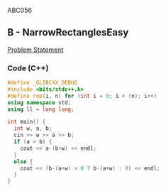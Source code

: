 ABC056

## B - NarrowRectanglesEasy
[Problem Statement](https://atcoder.jp/contests/abc056/tasks/abc056_b)

### Code (C++)
```c++
#define _GLIBCXX_DEBUG
#include <bits/stdc++.h>
#define rep(i, n) for (int i = 0; i < (n); i++)
using namespace std;
using ll = long long;

int main() {
  int w, a, b;
  cin >> w >> a >> b;
  if (a > b) {
    cout << a-(b+w) << endl;
  }
  else {
    cout << (b-(a+w) > 0 ? b-(a+w) : 0) << endl;
  }
}
```